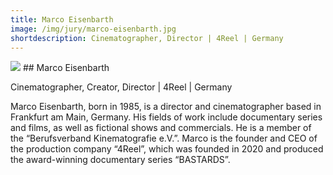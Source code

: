 ```yaml
---
title: Marco Eisenbarth 
image: /img/jury/marco-eisenbarth.jpg
shortdescription: Cinematographer, Director | 4Reel | Germany
---
```

<img src="/img/jury/marco-eisenbarth.jpg">
## Marco Eisenbarth 

Cinematographer, Creator, Director | 4Reel | Germany

Marco Eisenbarth, born in 1985, is a director and cinematographer based in Frankfurt am Main, Germany. His fields of work include documentary series and films, as well as fictional shows and commercials. He is a member of the “Berufsverband Kinematografie e.V.”. Marco is the founder and CEO of the production company “4Reel”, which was founded in 2020 and produced the award-winning documentary series “BASTARDS”.